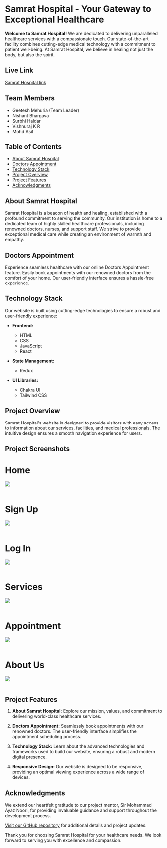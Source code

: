 # Samrat Hospital - Your Gateway to Exceptional Healthcare

**Welcome to Samrat Hospital!** We are dedicated to delivering unparalleled healthcare services with a compassionate touch. Our state-of-the-art facility combines cutting-edge medical technology with a commitment to patient well-being. At Samrat Hospital, we believe in healing not just the body, but also the spirit.

## Live Link
<a href="https://c-sharp-samrat.vercel.app/">Samrat Hospital link</a>

## Team Members

- Geetesh Mehuria (Team Leader)
- Nishant Bhargava
- Surbhi Haldar
- Vishnuraj K R
- Mohd Asif

## Table of Contents

- [About Samrat Hospital](#about-samrat-hospital)
- [Doctors Appointment](#doctors-appointment)
- [Technology Stack](#technology-stack)
- [Project Overview](#project-overview)
- [Project Features](#project-features)
- [Acknowledgments](#acknowledgments)


## About Samrat Hospital

Samrat Hospital is a beacon of health and healing, established with a profound commitment to serving the community. Our institution is home to a dedicated team of highly skilled healthcare professionals, including renowned doctors, nurses, and support staff. We strive to provide exceptional medical care while creating an environment of warmth and empathy.

## Doctors Appointment

Experience seamless healthcare with our online Doctors Appointment feature. Easily book appointments with our renowned doctors from the comfort of your home. Our user-friendly interface ensures a hassle-free experience.

## Technology Stack

Our website is built using cutting-edge technologies to ensure a robust and user-friendly experience:

- **Frontend:**
  - HTML
  - CSS
  - JavaScript
  - React

- **State Management:**
  - Redux

- **UI Libraries:**
  - Chakra UI
  - Tailwind CSS

## Project Overview

Samrat Hospital's website is designed to provide visitors with easy access to information about our services, facilities, and medical professionals. The intuitive design ensures a smooth navigation experience for users.

## Project Screenshots 
# Home
<img src="https://github.com/geeteshmehuria/c-sharp-samrat-2345/assets/70647591/5c4304de-6ada-44f6-a074-3be63d9df3b3">
<br></br>

# Sign Up
<img src="https://github.com/geeteshmehuria/c-sharp-samrat-2345/assets/70647591/f729bca4-1a53-4cc8-aed9-c4547d9f37a4">
<br></br>

# Log In
<img src="https://github.com/geeteshmehuria/c-sharp-samrat-2345/assets/70647591/798ee332-b302-4198-83ad-cbaa58701ab1">
<br></br>

# Services
<img src="https://github.com/geeteshmehuria/c-sharp-samrat-2345/assets/70647591/34375dab-3af3-409f-95bc-203871a6d799">
<br></br>

# Appointment 
<img src="https://github.com/geeteshmehuria/c-sharp-samrat-2345/assets/70647591/868f24ee-7fa6-4fd5-bd27-65ba27597517">
<br></br>

# About Us
<img src="https://github.com/geeteshmehuria/c-sharp-samrat-2345/assets/70647591/b5888795-db5e-4cb0-a0cf-9afa0079caf0">
<br></br>

## Project Features

1. **About Samrat Hospital:** Explore our mission, values, and commitment to delivering world-class healthcare services.

2. **Doctors Appointment:** Seamlessly book appointments with our renowned doctors. The user-friendly interface simplifies the appointment scheduling process.

3. **Technology Stack:** Learn about the advanced technologies and frameworks used to build our website, ensuring a robust and modern digital presence.

4. **Responsive Design:** Our website is designed to be responsive, providing an optimal viewing experience across a wide range of devices.



## Acknowledgments

We extend our heartfelt gratitude to our project mentor, Sir Mohammad Ayaz Noori, for providing invaluable guidance and support throughout the development process.

[Visit our GitHub repository](https://github.com/geeteshmehuria/c-sharp-samrat-2345) for additional details and project updates.

Thank you for choosing Samrat Hospital for your healthcare needs. We look forward to serving you with excellence and compassion.
